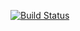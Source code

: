 [![Build Status](http://ci.slyris.eu/job/Slyris/badge/icon?style=plastic)](http://ci.slyris.eu/job/Slyris/)
